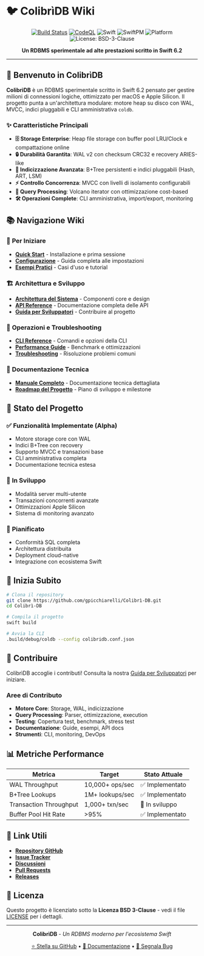 # 🐦 ColibrìDB Wiki

<div align="center">

[![Build Status](https://img.shields.io/github/actions/workflow/status/gpicchiarelli/Colibrì-DB/ci.yml?branch=main&style=flat-square)](https://github.com/gpicchiarelli/Colibr-DB/actions/workflows/ci.yml)
[![CodeQL](https://img.shields.io/github/actions/workflow/status/gpicchiarelli/Colibrì-DB/codeql.yml?label=CodeQL&branch=main&style=flat-square)](https://github.com/gpicchiarelli/Colibr-DB/actions/workflows/codeql.yml)
![Swift](https://img.shields.io/badge/Swift-6.2-orange.svg?style=flat-square)
![SwiftPM](https://img.shields.io/badge/SwiftPM-compatible-brightgreen.svg?style=flat-square)
![Platform](https://img.shields.io/badge/platform-macOS%2013%2B-lightgrey.svg?style=flat-square)
![License: BSD-3-Clause](https://img.shields.io/badge/License-BSD_3--Clause-blue.svg?style=flat-square)

**Un RDBMS sperimentale ad alte prestazioni scritto in Swift 6.2**

</div>

---

## 🎯 Benvenuto in ColibrìDB

**ColibrìDB** è un RDBMS sperimentale scritto in Swift 6.2 pensato per gestire milioni di connessioni logiche, ottimizzato per macOS e Apple Silicon. Il progetto punta a un'architettura modulare: motore heap su disco con WAL, MVCC, indici pluggabili e CLI amministrativa `coldb`.

### ✨ Caratteristiche Principali

- **🗄️ Storage Enterprise**: Heap file storage con buffer pool LRU/Clock e compattazione online
- **🔒 Durabilità Garantita**: WAL v2 con checksum CRC32 e recovery ARIES-like
- **🚀 Indicizzazione Avanzata**: B+Tree persistenti e indici pluggabili (Hash, ART, LSM)
- **⚡ Controllo Concorrenza**: MVCC con livelli di isolamento configurabili
- **🧠 Query Processing**: Volcano iterator con ottimizzazione cost-based
- **🛠️ Operazioni Complete**: CLI amministrativa, import/export, monitoring

## 📚 Navigazione Wiki

### 🚀 **Per Iniziare**
- [**Quick Start**](Quick-Start) - Installazione e prima sessione
- [**Configurazione**](Configuration) - Guida completa alle impostazioni
- [**Esempi Pratici**](Examples) - Casi d'uso e tutorial

### 🏗️ **Architettura e Sviluppo**
- [**Architettura del Sistema**](Architecture) - Componenti core e design
- [**API Reference**](API-Reference) - Documentazione completa delle API
- [**Guida per Sviluppatori**](Development) - Contribuire al progetto

### 🔧 **Operazioni e Troubleshooting**
- [**CLI Reference**](CLI-Reference) - Comandi e opzioni della CLI
- [**Performance Guide**](Performance) - Benchmark e ottimizzazioni
- [**Troubleshooting**](Troubleshooting) - Risoluzione problemi comuni

### 📖 **Documentazione Tecnica**
- [**Manuale Completo**](https://github.com/gpicchiarelli/Colibrì-DB/blob/main/docs/README.md) - Documentazione tecnica dettagliata
- [**Roadmap del Progetto**](https://github.com/gpicchiarelli/Colibrì-DB/blob/main/PROJECT_ROADMAP.md) - Piano di sviluppo e milestone

## 🎯 Stato del Progetto

### ✅ **Funzionalità Implementate (Alpha)**
- Motore storage core con WAL
- Indici B+Tree con recovery
- Supporto MVCC e transazioni base
- CLI amministrativa completa
- Documentazione tecnica estesa

### 🚧 **In Sviluppo**
- Modalità server multi-utente
- Transazioni concorrenti avanzate
- Ottimizzazioni Apple Silicon
- Sistema di monitoring avanzato

### 🔮 **Pianificato**
- Conformità SQL completa
- Architettura distribuita
- Deployment cloud-native
- Integrazione con ecosistema Swift

## 🚀 Inizia Subito

```bash
# Clona il repository
git clone https://github.com/gpicchiarelli/Colibrì-DB.git
cd Colibrì-DB

# Compila il progetto
swift build

# Avvia la CLI
.build/debug/coldb --config colibridb.conf.json
```

## 🤝 Contribuire

ColibrìDB accoglie i contributi! Consulta la nostra [Guida per Sviluppatori](Development) per iniziare.

### Aree di Contributo
- **Motore Core**: Storage, WAL, indicizzazione
- **Query Processing**: Parser, ottimizzazione, execution
- **Testing**: Copertura test, benchmark, stress test
- **Documentazione**: Guide, esempi, API docs
- **Strumenti**: CLI, monitoring, DevOps

## 📊 Metriche Performance

| Metrica | Target | Stato Attuale |
|---------|--------|---------------|
| WAL Throughput | 10,000+ ops/sec | ✅ Implementato |
| B+Tree Lookups | 1M+ lookups/sec | ✅ Implementato |
| Transaction Throughput | 1,000+ txn/sec | 🚧 In sviluppo |
| Buffer Pool Hit Rate | >95% | ✅ Implementato |

## 🔗 Link Utili

- [**Repository GitHub**](https://github.com/gpicchiarelli/Colibrì-DB)
- [**Issue Tracker**](https://github.com/gpicchiarelli/Colibrì-DB/issues)
- [**Discussioni**](https://github.com/gpicchiarelli/Colibrì-DB/discussions)
- [**Pull Requests**](https://github.com/gpicchiarelli/Colibrì-DB/pulls)
- [**Releases**](https://github.com/gpicchiarelli/Colibrì-DB/releases)

## 📄 Licenza

Questo progetto è licenziato sotto la **Licenza BSD 3-Clause** - vedi il file [LICENSE](https://github.com/gpicchiarelli/Colibrì-DB/blob/main/LICENSE) per i dettagli.

---

<div align="center">

**ColibrìDB** - *Un RDBMS moderno per l'ecosistema Swift*

[⭐ Stella su GitHub](https://github.com/gpicchiarelli/Colibrì-DB) • [📖 Documentazione](https://github.com/gpicchiarelli/Colibrì-DB/blob/main/docs/README.md) • [🐛 Segnala Bug](https://github.com/gpicchiarelli/Colibrì-DB/issues)

</div>
